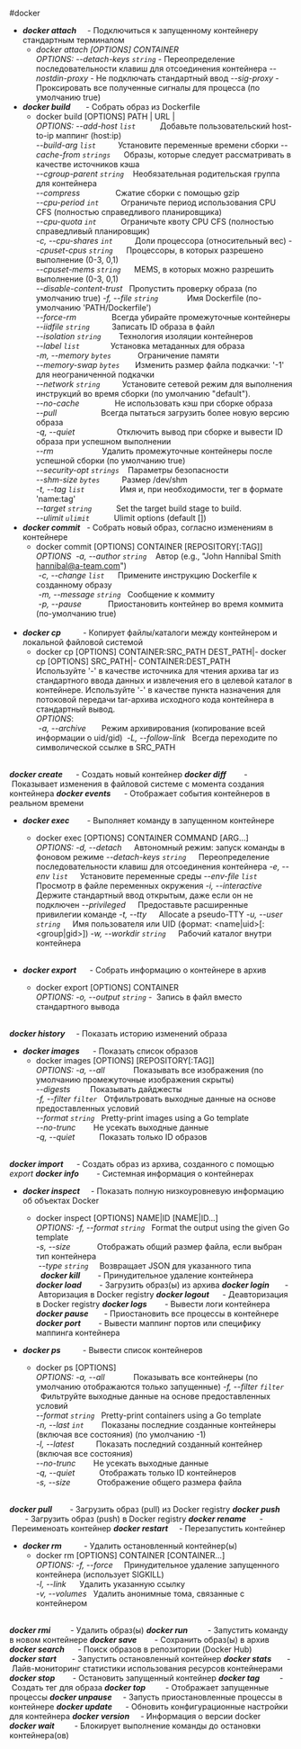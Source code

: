 #docker

- ***docker attach***     - Подключиться к запущенному контейнеру стандартным терминалом
	- *docker attach [OPTIONS] CONTAINER*  <br>
		*OPTIONS:* 
		*--detach-keys `string`* - Переопределение последовательности клавиш для отсоединения контейнера
		*--nostdin-proxy* - Не подключать стандартный ввод
		*--sig-proxy* - Проксировать все полученные сигналы для процесса (по умолчанию true)
		<br>
- ***docker build***        - Собрать образ из Dockerfile
	- docker build [OPTIONS] PATH | URL | <br>
		*OPTIONS:*
		*--add-host `list`*           Добавьте пользовательский host-to-ip маппинг (host:ip)  
		*--build-arg `list`*          Установите переменные времени сборки
		*--cache-from `strings`*      Образы, которые следует рассматривать в качестве источников кэша  
		*--cgroup-parent `string`*    Необязательная родительская группа для контейнера  
		*--compress*                Сжатие сборки с помощью gzip  
		*--cpu-period `int`*          Ограничьте период использования CPU CFS (полностью справедливого планировщика)  
		*--cpu-quota `int`*           Ограничьте квоту CPU CFS (полностью справедливый планировщик)  
		*-c, --cpu-shares `int`*          Доли процессора (относительный вес)
		*--cpuset-cpus `string`*      Процессоры, в которых разрешено выполнение (0-3, 0,1)  
		*--cpuset-mems `string`*      MEMS, в которых можно разрешить выполнение (0-3, 0,1)  
		*--disable-content-trust*   Пропустить проверку образа (по умолчанию true)
		*-f, --file `string`*             Имя Dockerfile (по-умолчанию 'PATH/Dockerfile')  
		*--force-rm*                Всегда убирайте промежуточные контейнеры
		*--iidfile `string`*          Записать ID образа в файл  
		*--isolation `string`*        Технология изоляции контейнеров  
		*--label `list`*              Установка метаданных для образа  
		*-m, --memory `bytes`*            Ограничение памяти  
		*--memory-swap `bytes`*       Изменить размер файла подкачки: '-1' для неограниченной подкачки  
		*--network `string`*          Установите сетевой режим для выполнения инструкций во время сборки (по умолчанию "default").  
		*--no-cache*                Не использовать кэш при сборке образа  
		*--pull*                    Всегда пытаться загрузить более новую версию образа  
		*-q, --quiet*                   Отключить вывод при сборке и вывести ID образа при успешном выполнении  
		*--rm*                      Удалить промежуточные контейнеры после успешной сборки (по умолчанию true)  
		*--security-opt `strings`*    Параметры безопасности  
		*--shm-size `bytes`*          Размер /dev/shm  
		*-t, --tag `list`*                Имя и, при необходимости, тег в формате 'name:tag'  
		*--target `string`*           Set the target build stage to build.  
		*--ulimit `ulimit`*           Ulimit options (default [])
		 <br>
- ***docker commit***   - Собрать новый образ, согласно изменениям в контейнере
	- docker commit [OPTIONS] CONTAINER [REPOSITORY[:TAG]] <br>
	*OPTIONS*
	 *-a, --author `string`*    Автор (e.g., "John Hannibal Smith <hannibal@a-team.com>")  
	 *-c, --change `list`*      Примените инструкцию Dockerfile к созданному образу  
	 *-m, --message `string`*   Сообщение к коммиту  
	 *-p, --pause*            Приостановить контейнер во время коммита (по-умолчанию true)
	<br>
- ***docker cp***             - Копирует файлы/каталоги между контейнером и локальной файловой системой
	- docker cp [OPTIONS] CONTAINER:SRC_PATH DEST_PATH|-
    docker cp [OPTIONS] SRC_PATH|- CONTAINER:DEST_PATH <br>
	Используйте '-' в качестве источника для чтения архива tar из стандартного ввода данных и извлечения его в целевой каталог в контейнере.
	Используйте '-' в качестве пункта назначения для потоковой передачи tar-архива исходного кода контейнера в стандартный вывод. <br>
	*OPTIONS*:  
	 *-a, --archive*       Режим архивирования (копирование всей информации о uid/gid)
	 *-L, --follow-link*   Всегда переходите по символической ссылке в SRC_PATH
	<br>

***docker create***      - Создать новый контейнер
***docker diff***            - Показывает изменения в файловой системе с момента создания контейнера
***docker events***      - Отображает события контейнеров в реальном времени

- ***docker exec***          - Выполняет команду в запущенном контейнере
	- docker exec [OPTIONS] CONTAINER COMMAND [ARG...] <br>
	*OPTIONS:*
	*-d, --detach* &emsp;  Автономный режим: запуск команды в фоновом режиме
	*--detach-keys `string`* &emsp;  Переопределение последовательности клавиш для отсоединения контейнера
	*-e, --env `list`*      &emsp;         Установите переменные среды
    *--env-file `list`*     &emsp;     Просмотр в файле переменных окружения
	*-i, --interactive*         &emsp;    Держите стандартный ввод открытым, даже если он не подключен
    *--privileged*         &emsp;    Предоставьте расширенные привилегии команде
	*-t, --tty*              &emsp;      Allocate a pseudo-TTY
	*-u, --user `string`*   &emsp;        Имя пользователя или UID (формат: <name|uid>[:<group|gid>])
	*-w, --workdir `string`*       &emsp;  Рабочий каталог внутри контейнера
	<br>

- ***docker export***       - Собрать информацию о контейнере в архив
	- docker export [OPTIONS] CONTAINER <br>
	*OPTIONS:*
	*-o, --output `string`*  -  Запись в файл вместо стандартного вывода
	<br>
	
***docker history***       - Показать историю изменений образа

- ***docker images***      - Показать список образов
	- docker images [OPTIONS] [REPOSITORY[:TAG]] <br>
	*OPTIONS:*
	*-a, --all*             Показывать все изображения (по умолчанию промежуточные изображения скрыты)  
	*--digests*         Показывать дайджесты  
	*-f, --filter `filter`*   Отфильтровать выходные данные на основе предоставленных условий  
	*--format `string`*   Pretty-print images using a Go template  
	*--no-trunc*        Не усекать выходные данные  
	*-q, --quiet*           Показать только ID образов
	<br>

***docker import***        - Создать образ из архива, созданного с помощью *export*
***docker info***             - Системная информация о контейнерах

- ***docker inspect***       - Показать полную низкоуровневую информацию об объектах Docker
	- docker inspect [OPTIONS] NAME|ID [NAME|ID...] <br>
	*OPTIONS:*
	*-f, --format `string`*   Format the output using the given Go template  
	*-s, --size*            Отображать общий размер файла, если выбран тип контейнера  
	 *--type `string`*     Возвращает JSON для указанного типа
	 <br>
	 
***docker kill***               - Принудительное удаление контейнера
***docker load***            - Загрузить образ(ы) из архива
***docker login***           - Авторизация в Docker registry
***docker logout***        - Деавторизация в Docker registry
***docker logs***            - Вывести логи контейнера
***docker pause***         - Приостановить все процессы в контейнере
***docker port***             - Вывести маппинг портов или специфику маппинга контейнера

- ***docker ps***                - Вывести список контейнеров
	- docker ps [OPTIONS] <br>
	*OPTIONS:*
	*-a, --all*             Показывать все контейнеры (по умолчанию отображаются только запущенные)
	*-f, --filter `filter`*   Фильтруйте выходные данные на основе предоставленных условий  
	*--format `string`*   Pretty-print containers using a Go template  
	*-n, --last `int`*        Показаны последние созданные контейнеры (включая все состояния) (по умолчанию -1)  
	*-l, --latest*          Показать последний созданный контейнер (включая все состояния)  
	*--no-trunc*        Не усекать выходные данные  
	*-q, --quiet*           Отображать только ID контейнеров  
	*-s, --size*            Отображение общего размера файла
	<br>
	
***docker pull***              - Загрузить образ (pull) из Docker registry
***docker push***           - Загрузить образ (push) в Docker registry
***docker rename***       - Переименоать контейнер
***docker restart***         - Перезапустить контейнер

- ***docker rm***                - Удалить остановленный контейнер(ы)
	- docker rm [OPTIONS] CONTAINER [CONTAINER...] <br>
	*OPTIONS:*
	*-f, --force*     Принудительное удаление запущенного контейнера (использует SIGKILL)  
	*-l, --link*      Удалить указанную ссылку  
	*-v, --volumes*   Удалить анонимные тома, связанные с контейнером
	<br>

***docker rmi***               - Удалить образ(ы)
***docker run***               - Запустить команду в новом контейнере
***docker save***             - Сохранить образ(ы) в архив
***docker search***         - Поиск образов в репозитории (Docker Hub)
***docker start***             - Запустить остановленный контейнер
***docker stats***            - Лайв-мониторинг статистики использования ресурсов контейнерами
***docker stop***             - Остановить запущенный контейнер
***docker tag***               - Создать тег для образа
***docker top***               - Отображает запущенные процессы
***docker unpause***      - Запусть приостановленные процессы в контейнере
***docker update***         - Обновить конфигурационные настройки для контейнера
***docker version***        - Информация о версии docker
***docker wait***              - Блокирует выполнение команды до остановки контейнера(ов)